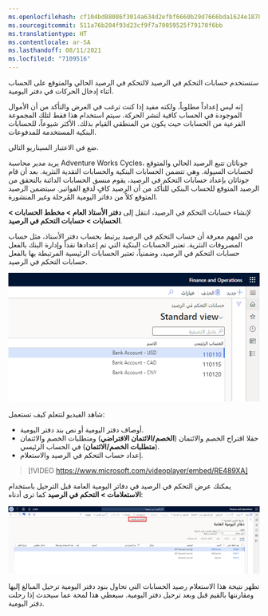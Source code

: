 ```yaml
---
ms.openlocfilehash: cf104bd88086f3014a634d2efbf6660b29d7666bda1624e1878ee0b979d9ed4f
ms.sourcegitcommit: 511a76b204f93d23cf9f7a70059525f79170f6bb
ms.translationtype: HT
ms.contentlocale: ar-SA
ms.lasthandoff: 08/11/2021
ms.locfileid: "7109516"
---
```

ستستخدم حسابات التحكم في الرصيد لالتحكم في الرصيد الحالي والمتوقع على الحساب أثناء إدخال الحركات في دفتر اليومية. 
 
إنه ليس إعداداً مطلوباً، ولكنه مفيد إذا كنت ترغب في العرض والتأكد من أن الأموال الموجودة في الحساب كافية لنشر الحركة. سيتم استخدام هذا فقط لتلك المجموعة الفرعية من الحسابات حيث يكون من المنطقي القيام بذلك.  الأكثر شيوعاً، للحسابات البنكية المستخدمة للمدفوعات.
  
ضع في الاعتبار السيناريو التالي.

يريد مدير محاسبة Adventure Works Cycles، جوناثان تتبع الرصيد الحالي والمتوقع لحسابات السيولة.  وهي تتضمن الحسابات البنكية والحسابات النقدية النثرية.  بعد أن قام جوناثان بإعداد حسابات التحكم في الرصيد، يقوم منسق الحسابات الدائنة بالتحقق من الرصيد المتوقع للحساب البنكي للتأكد من أن الرصيد كافٍ لدفع الفواتير. سيتضمن الرصيد المتوقع كلاً من دفاتر اليومية المُرحلة وغير المنشورة.  

لإنشاء حسابات التحكم في الرصيد، انتقل إلى **دفتر الأستاذ العام > مخطط الحسابات > الحسابات > حسابات التحكم في الرصيد**.

من المهم معرفة أن حساب التحكم في الرصيد يرتبط بحساب دفتر الأستاذ، مثل حساب المصروفات النثرية. تعتبر الحسابات البنكية التي تم إعدادها نقداً وإدارة البنك بالفعل حسابات التحكم في الرصيد، وضمنياً، تعتبر الحسابات الرئيسية المرتبطة بها بالفعل حسابات التحكم في الرصيد.
 
![لقطة شاشة لصفحة حسابات التحكم في الرصيد.](../media/balance-control.png)

شاهد الفيديو لتتعلم كيف تستعمل:

- أوصاف دفتر اليومية أو نص بند دفتر اليومية.
- حقلا اقتراح الخصم والائتمان (**الخصم/الائتمان الافتراضي**) ومتطلبات الخصم والائتمان (**متطلبات الخصم/الائتمان**) في الحساب الرئيسي. 
- إعداد حساب التحكم في الرصيد والاستعلام.

> [!VIDEO https://www.microsoft.com/videoplayer/embed/RE489XA]


يمكنك عرض التحكم في الرصيد في دفاتر اليومية العامة قبل الترحيل باستخدام **الاستعلامات > التحكم في الرصيد** كما ترى أدناه:
 
[ ![لقطة شاشة لمثال على التحكم في الرصيد في دفتر يومية.](../media/journal-1.png) ](../media/journal-1.png#lightbox)

تظهر نتيجة هذا الاستعلام رصيد الحسابات التي تحاول بنود دفتر اليومية ترحيل المبالغ إليها ومقارنتها بالقيم قبل وبعد ترحيل دفتر اليومية. سيعطي هذا لمحة عما سيحدث إذا رحلت دفتر اليومية. 


